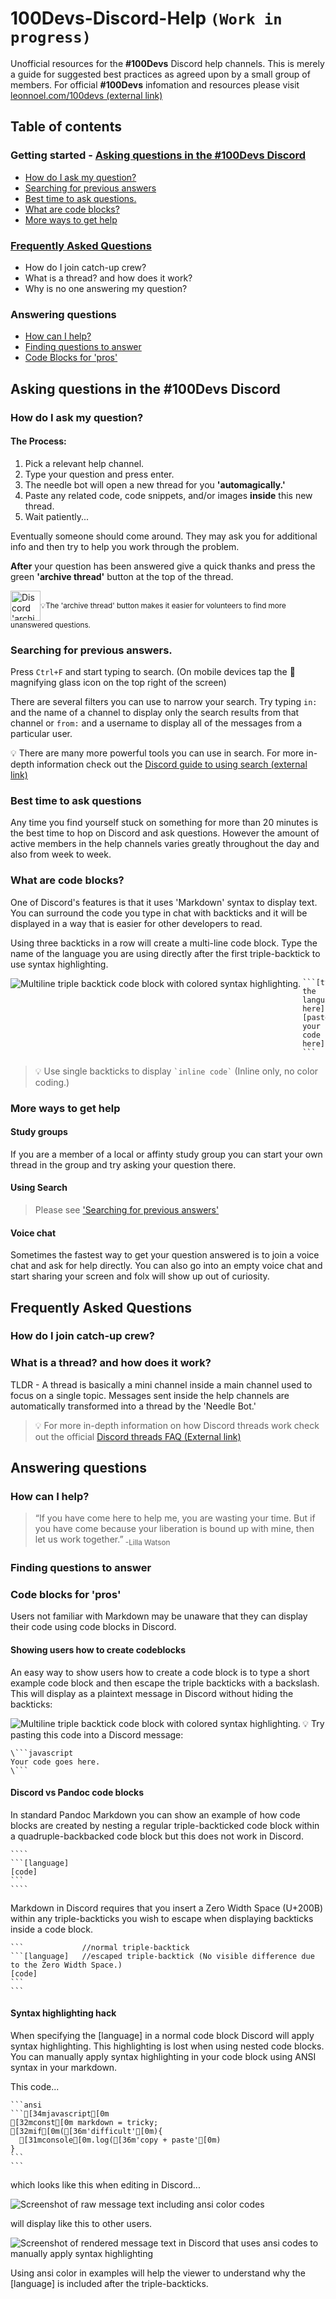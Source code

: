 # 100Devs-Discord-Help `(Work in progress)`

Unofficial resources for the **#100Devs** Discord help channels. This is merely a guide for suggested best practices as agreed upon by a small group of members. For official **#100Devs** infomation and resources please visit [leonnoel.com/100devs (external link)](https://leonnoel.com/100devs/)

## Table of contents

### Getting started - [Asking questions in the #100Devs Discord](#asking-questions-in-the-100devs-discord)
  * [How do I ask my question?](#how-do-i-ask-my-question)
  * [Searching for previous answers](#searching-for-previous-answers)
  * [Best time to ask questions.](#best-time-to-ask-questions)
  * [What are code blocks?](#what-are-code-blocks)
  * [More ways to get help](#more-ways-to-get-help)


### [Frequently Asked Questions](#)
  * How do I join catch-up crew?
  * What is a thread? and how does it work?
  * Why is no one answering my question?
  
  
### Answering questions
  * [How can I help?](#how-can-i-help)
  * [Finding questions to answer](#finding-questions-to-answer)
  * [Code Blocks for 'pros'](#code-blocks-for-pros)

  
  


## Asking questions in the #100Devs Discord

### How do I ask my question?
#### The Process:
1. Pick a relevant help channel.
1. Type your question and press enter.
1. The needle bot will open a new thread for you **'automagically.'**
1. Paste any related code, code snippets, and/or images **inside** this new thread.
1. Wait patiently... 

Eventually someone should come around. They may ask you for additional info and then try to help you work through the problem.

**After** your question has been answered give a quick thanks and press the green **'archive thread'** button at the top of the thread.

<img align="middle" height=48px alt="Discord 'archive thread' button" src="images/archivethreadbutton.png"><sub>💡The 'archive thread' button makes it easier for volunteers to find more unanswered questions.</sub>

### Searching for previous answers.
Press `Ctrl+F` and start typing to search. (On mobile devices tap the 🔎 magnifying glass icon on the top right of the screen) 

There are several filters you can use to narrow your search. Try typing `in:` and the name of a channel to display only the search results from that channel or `from:` and a username to display all of the messages from a particular user. 

💡 There are many more powerful tools you can use in search. For more in-depth information check out the [Discord guide to using search (external link)](https://support.discord.com/hc/en-us/articles/115000468588-Using-Search)

### Best time to ask questions
Any time you find yourself stuck on something for more than 20 minutes is the best time to hop on Discord and ask questions. However the amount of active members in the help channels varies greatly throughout the day and also from week to week.

### What are code blocks?
One of Discord's features is that it uses 'Markdown' syntax to display text. You can surround the code you type in chat with backticks and it will be displayed in a way that is easier for other developers to read.

Using three backticks in a row will create a multi-line code block. Type the name of the language you are using directly after the first triple-backtick to use syntax highlighting.

<img align="left" src="images/codesnip.png" alt="Multiline triple backtick code block with colored syntax highlighting.">

````
```[type the language here]
[paste your code here]
```
````

> 💡 Use single backticks to display `` `inline code` `` (Inline only, no color coding.)

### More ways to get help

#### Study groups
If you are a member of a local or affinty study group you can start your own thread in the group and try asking your question there.

#### Using Search
> Please see ['Searching for previous answers'](#searching-for-previous-answers)

#### Voice chat
Sometimes the fastest way to get your question answered is to join a voice chat and ask for help directly. You can also go into an empty voice chat and start sharing your screen and folx will show up out of curiosity. 

## Frequently Asked Questions

### How do I join catch-up crew?

### What is a thread? and how does it work?
TLDR - A thread is basically a mini channel inside a main channel used to focus on a single topic. Messages sent inside the help channels are automatically transformed into a thread by the 'Needle Bot.'

> 💡 For more in-depth information on how Discord threads work check out the official [Discord threads FAQ (External link)](https://support.discord.com/hc/en-us/articles/4403205878423-Threads-FAQ)

## Answering questions

### How can I help?
>“If you have come here to help me, you are wasting your time. But if you have come because your liberation is bound up with mine, then let us work together.”<sub> -Lilla Watson</sub>



### Finding questions to answer

### Code blocks for 'pros'

Users not familiar with Markdown may be unaware that they can display their code using code blocks in Discord. 

#### Showing users how to create codeblocks

An easy way to show users how to create a code block is to type a short example code block and then escape the triple backticks with a backslash. This will display as a plaintext message in Discord without hiding the backticks:

<img align="left" src="images/escapedbackticks.png" alt="Multiline triple backtick code block with colored syntax highlighting.">

💡 Try pasting this code into a Discord message:
```
\```javascript
Your code goes here.
\```
```

#### Discord vs Pandoc code blocks
In standard Pandoc Markdown you can show an example of how code blocks are created by nesting a regular triple-backticked code block within a quadruple-backbacked code block but this does not work in Discord.

<!--- Note: If you are viewing this file in raw mode please realize that I had to use yet another additional layer of codeblocks to create this README--->

`````
````
```[language]
[code]
```
````
`````

Markdown in Discord requires that you insert a Zero Width Space (U+200B) within any triple-backticks you wish to escape when displaying backticks inside a code block.
````
```             //normal triple-backtick
`​``[language]   //escaped triple-backtick (No visible difference due to the Zero Width Space.)
[code] 
`​``
```
````

#### Syntax highlighting hack

When specifying the [language] in a normal code block Discord will apply syntax highlighting. This highlighting is lost when using nested code blocks. You can manually apply syntax highlighting in your code block using ANSI syntax in your markdown. 

<p>This code...</p>

````
```ansi
`​``[34mjavascript[0m
[32mconst[0m markdown = tricky;
[32mif[0m([36m'difficult'[0m){
  [31mconsole[0m.log([36m'copy + paste'[0m)
}
`​``
```
````

<p>which looks like this when editing in Discord...</p>
<img src="images/discordansi.png" alt="Screenshot of raw message text including ansi color codes">
<p>will display like this to other users.</p>
<img src="images/discordansirender.png" alt="Screenshot of rendered message text in Discord that uses ansi codes to manually apply syntax highlighting">
<p>Using ansi color in examples will help the viewer to understand why the [language] is included after the triple-backticks.</p>
